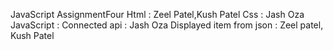 JavaScript AssignmentFour
Html : Zeel Patel,Kush Patel
Css : Jash Oza
JavaScript : 
  Connected api  : Jash Oza
  Displayed item from json  : Zeel patel, Kush Patel
